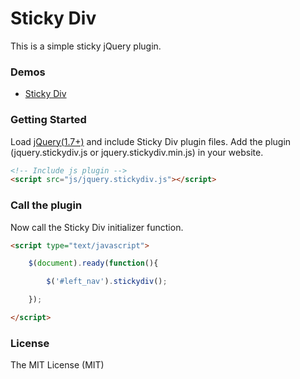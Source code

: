 Sticky Div
========================

This is a simple sticky jQuery plugin.

### Demos
* [Sticky Div](http://www.marcandrew.net/stickydiv/)


### Getting Started
Load [jQuery(1.7+)](http://jquery.com/) and include Sticky Div plugin files.
Add the plugin (jquery.stickydiv.js or jquery.stickydiv.min.js) in your website.

```html
<!-- Include js plugin -->
<script src="js/jquery.stickydiv.js"></script>
```

### Call the plugin
Now call the Sticky Div initializer function.

```html
<script type="text/javascript">

	$(document).ready(function(){

		$('#left_nav').stickydiv();

	});

</script>
```

### License
The MIT License (MIT)
